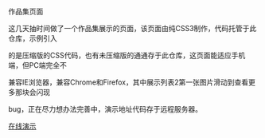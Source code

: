  #
 作品集页面

这几天抽时间做了一个作品集展示的页面，该页面由纯CSS3制作，代码托管于此仓库，示例引入 <br />

的是压缩版的CSS代码，也有未压缩版的通通存于此仓库，这页面能适应手机端，但PC端完全不 <br />

兼容IE浏览器，兼容Chrome和Firefox，其中展示列表2第一张图片滑动到查看更多那块会闪现 <br />

bug，正在尽力想办法完善中，演示地址代码存于远程服务器。<br />

[在线演示](https://shendengnian.github.io/production/%E4%BD%9C%E5%93%81%E9%9B%86%E6%BA%90%E7%A0%81%E5%9C%A8%E6%AD%A4/)
